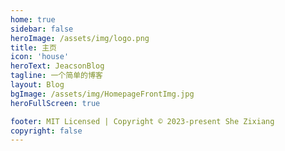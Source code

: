 ```yaml
---
home: true
sidebar: false
heroImage: /assets/img/logo.png
title: 主页
icon: 'house'
heroText: JeacsonBlog
tagline: 一个简单的博客
layout: Blog
bgImage: /assets/img/HomepageFrontImg.jpg
heroFullScreen: true

footer: MIT Licensed | Copyright © 2023-present She Zixiang
copyright: false
---
```

